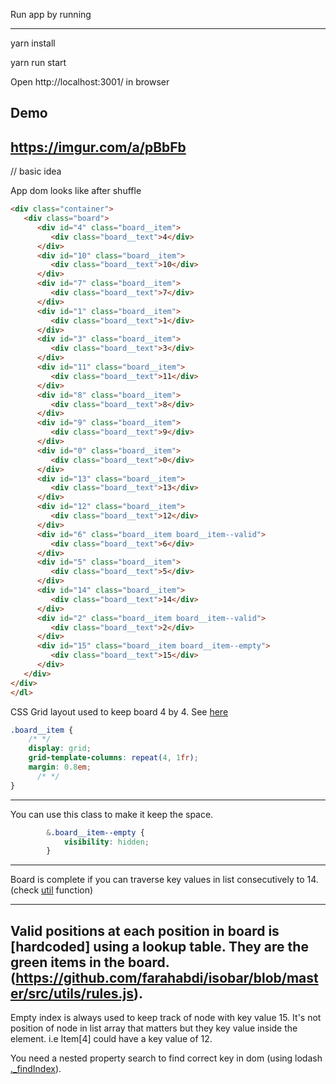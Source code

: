 Run app by running

----
yarn install

yarn run start

Open http://localhost:3001/ in browser

Demo
----
https://imgur.com/a/pBbFb
----
// basic idea

App dom looks like after shuffle
```html
<div class="container">
   <div class="board">
      <div id="4" class="board__item">
         <div class="board__text">4</div>
      </div>
      <div id="10" class="board__item">
         <div class="board__text">10</div>
      </div>
      <div id="7" class="board__item">
         <div class="board__text">7</div>
      </div>
      <div id="1" class="board__item">
         <div class="board__text">1</div>
      </div>
      <div id="3" class="board__item">
         <div class="board__text">3</div>
      </div>
      <div id="11" class="board__item">
         <div class="board__text">11</div>
      </div>
      <div id="8" class="board__item">
         <div class="board__text">8</div>
      </div>
      <div id="9" class="board__item">
         <div class="board__text">9</div>
      </div>
      <div id="0" class="board__item">
         <div class="board__text">0</div>
      </div>
      <div id="13" class="board__item">
         <div class="board__text">13</div>
      </div>
      <div id="12" class="board__item">
         <div class="board__text">12</div>
      </div>
      <div id="6" class="board__item board__item--valid">
         <div class="board__text">6</div>
      </div>
      <div id="5" class="board__item">
         <div class="board__text">5</div>
      </div>
      <div id="14" class="board__item">
         <div class="board__text">14</div>
      </div>
      <div id="2" class="board__item board__item--valid">
         <div class="board__text">2</div>
      </div>
      <div id="15" class="board__item board__item--empty">
         <div class="board__text">15</div>
      </div>
   </div>
</div>
</dl>
```

CSS Grid layout used to keep board 4 by 4. See [here](https://github.com/farahabdi/isobar/blob/97647c18b7a906c740c198b7d7073034eabcdb1a/src/utils/utils.js#L20)
```css
.board__item {
    /* */
    display: grid;
    grid-template-columns: repeat(4, 1fr);    
    margin: 0.8em;
      /* */
}
```
---

You can use this class to make it keep the space.

```css
        &.board__item--empty {
            visibility: hidden;
        }
```
----

Board is complete if you can traverse key values in list consecutively to 14. (check [util](https://github.com/farahabdi/isobar/blob/97647c18b7a906c740c198b7d7073034eabcdb1a/src/utils/utils.js#L20) function)

----

Valid positions at each position in board is [hardcoded] using a lookup table. They are the green items in the board.(https://github.com/farahabdi/isobar/blob/master/src/utils/rules.js).
----


Empty index is always used to keep track of node with key value 15. It's not position of node in list array that matters but they key value inside the element. i.e Item[4] could have a key value of 12. 

You need a nested property search to find correct key in dom (using lodash [._findIndex](https://lodash.com/docs/4.17.4#findIndex)).